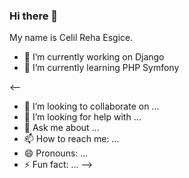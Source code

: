 ### Hi there 👋

My name is Celil Reha Esgice. 

- 🔭 I’m currently working on Django
- 🌱 I’m currently learning PHP Symfony 

<--
- 👯 I’m looking to collaborate on ...
- 🤔 I’m looking for help with ...
- 💬 Ask me about ...
- 📫 How to reach me: ...
- 😄 Pronouns: ...
- ⚡ Fun fact: ...
-->
